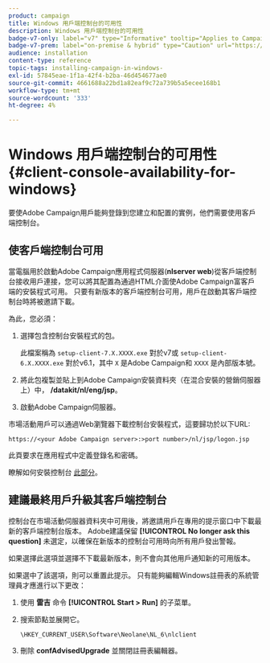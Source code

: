```yaml
---
product: campaign
title: Windows 用戶端控制台的可用性
description: Windows 用戶端控制台的可用性
badge-v7-only: label="v7" type="Informative" tooltip="Applies to Campaign Classic v7 only"
badge-v7-prem: label="on-premise & hybrid" type="Caution" url="https://experienceleague.adobe.com/docs/campaign-classic/using/installing-campaign-classic/architecture-and-hosting-models/hosting-models-lp/hosting-models.html" tooltip="Applies to on-premise and hybrid deployments only"
audience: installation
content-type: reference
topic-tags: installing-campaign-in-windows-
exl-id: 57845eae-1f1a-42f4-b2ba-46d454677ae0
source-git-commit: 4661688a22bd1a82eaf9c72a739b5a5ecee168b1
workflow-type: tm+mt
source-wordcount: '333'
ht-degree: 4%

---
```


# Windows 用戶端控制台的可用性{#client-console-availability-for-windows}



要使Adobe Campaign用戶能夠登錄到您建立和配置的實例，他們需要使用客戶端控制台。

## 使客戶端控制台可用

當電腦用於啟動Adobe Campaign應用程式伺服器(**nlserver web**)從客戶端控制台接收用戶連接，您可以將其配置為通過HTML介面使Adobe Campaign富客戶端的安裝程式可用。 只要有新版本的客戶端控制台可用，用戶在啟動其客戶端控制台時將被邀請下載。

為此，您必須：

1. 選擇包含控制台安裝程式的包。

   此檔案稱為 `setup-client-7.X.XXXX.exe` 對於v7或 `setup-client-6.X.XXXX.exe` 對於v6.1，其中 `X` 是Adobe Campaign和 `XXXX` 是內部版本號。

1. 將此包複製並貼上到Adobe Campaign安裝資料夾（在混合安裝的營銷伺服器上）中， **/datakit/nl/eng/jsp**。
1. 啟動Adobe Campaign伺服器。

市場活動用戶可以通過Web瀏覽器下載控制台安裝程式，這要歸功於以下URL:

```
https://<your Adobe Campaign server>:>port number>/nl/jsp/logon.jsp
```

此頁要求在應用程式中定義登錄名和密碼。

瞭解如何安裝控制台 [此部分](../../installation/using/installing-the-client-console.md)。

## 建議最終用戶升級其客戶端控制台

控制台在市場活動伺服器資料夾中可用後，將邀請用戶在專用的提示窗口中下載最新的客戶端控制台版本。 Adobe建議保留 **[!UICONTROL No longer ask this question]** 未選定，以確保在新版本的控制台可用時向所有用戶發出警報。

如果選擇此選項並選擇不下載最新版本，則不會向其他用戶通知新的可用版本。

如果選中了該選項，則可以重置此提示。 只有能夠編輯Windows註冊表的系統管理員才應進行以下更改：

1. 使用 **雷吉** 命令 **[!UICONTROL Start > Run]** 的子菜單。
1. 搜索節點並展開它。

   ```
   \HKEY_CURRENT_USER\Software\Neolane\NL_6\nlclient
   ```

1. 刪除 **confAdvisedUpgrade** 並關閉註冊表編輯器。
